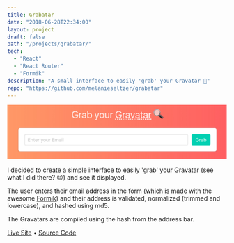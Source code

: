 ```yaml
---
title: Grabatar
date: "2018-06-28T22:34:00"
layout: project
draft: false
path: "/projects/grabatar/"
tech:
  - "React"
  - "React Router"
  - "Formik"
description: "A small interface to easily 'grab' your Gravatar 👾"
repo: "https://github.com/melanieseltzer/grabatar"
---
```


![grabatar.jpg](./grabatar.jpg)

I decided to create a simple interface to easily 'grab' your Gravatar (see what I did there? 😉) and see it displayed.

The user enters their email address in the form (which is made with the awesome <a href="https://github.com/jaredpalmer/formik" target="_blank">Formik</a>) and their address is validated, normalized (trimmed and lowercase), and hashed using md5.

The Gravatars are compiled using the hash from the address bar.

<a href="https://grabatar.netlify.com/" target="_blank">Live Site</a> &bull; <a href="https://github.com/melanieseltzer/grabatar" target="_blank">Source Code</a>